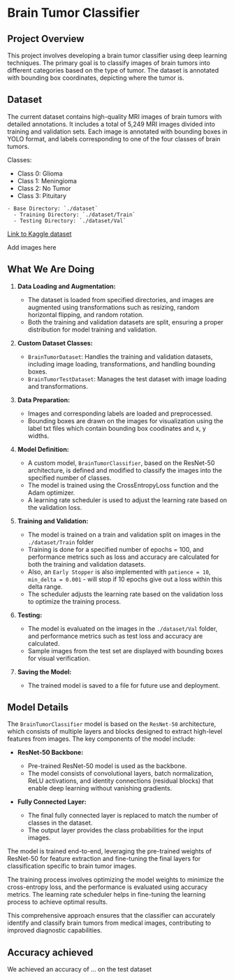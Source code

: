 # Brain Tumor Classifier
## Project Overview
This project involves developing a brain tumor classifier using deep learning techniques. The primary goal is to classify images of brain tumors into different categories based on the type of tumor. The dataset is annotated with bounding box coordinates, depicting where the tumor is.

## Dataset

The current dataset contains high-quality MRI images of brain tumors with detailed annotations. It includes a total of 5,249 MRI images divided into training and validation sets. Each image is annotated with bounding boxes in YOLO format, and labels corresponding to one of the four classes of brain tumors.

Classes:
- Class 0: Glioma
- Class 1: Meningioma
- Class 2: No Tumor
- Class 3: Pituitary

```
- Base Directory: `./dataset`
  - Training Directory: `./dataset/Train`
  - Testing Directory: `./dataset/Val`
```

[Link to Kaggle dataset](https://www.kaggle.com/datasets/ahmedsorour1/mri-for-brain-tumor-with-bounding-boxes)

Add images here

## What We Are Doing
1. **Data Loading and Augmentation:**
   - The dataset is loaded from specified directories, and images are augmented using transformations such as resizing, random horizontal flipping, and random rotation.
   - Both the training and validation datasets are split, ensuring a proper distribution for model training and validation.

2. **Custom Dataset Classes:**
   - `BrainTumorDataset`: Handles the training and validation datasets, including image loading, transformations, and handling bounding boxes.
   - `BrainTumorTestDataset`: Manages the test dataset with image loading and transformations.

3. **Data Preparation:**
   - Images and corresponding labels are loaded and preprocessed.
   - Bounding boxes are drawn on the images for visualization using the label txt files which contain bounding box coodinates and x, y widths.

4. **Model Definition:**
   - A custom model, `BrainTumorClassifier`, based on the ResNet-50 architecture, is defined and modified to classify the images into the specified number of classes.
   - The model is trained using the CrossEntropyLoss function and the Adam optimizer.
   - A learning rate scheduler is used to adjust the learning rate based on the validation loss.

5. **Training and Validation:**
   - The model is trained on a train and validation split on images in the `./dataset/Train` folder
   - Training is done for a specified number of epochs = 100, and performance metrics such as loss and accuracy are calculated for both the training and validation datasets.
   - Also, an `Early Stopper` is also implemented with `patience = 10`, `min_delta = 0.001` - will stop if 10 epochs give out a loss within this delta range.
   - The scheduler adjusts the learning rate based on the validation loss to optimize the training process.

6. **Testing:**
   - The model is evaluated on the images in the `./dataset/Val` folder, and performance metrics such as test loss and accuracy are calculated.
   - Sample images from the test set are displayed with bounding boxes for visual verification.

7. **Saving the Model:**
   - The trained model is saved to a file for future use and deployment.

## Model Details
The `BrainTumorClassifier` model is based on the `ResNet-50` architecture, which consists of multiple layers and blocks designed to extract high-level features from images. The key components of the model include:

- **ResNet-50 Backbone:**
  - Pre-trained ResNet-50 model is used as the backbone.
  - The model consists of convolutional layers, batch normalization, ReLU activations, and identity connections (residual blocks) that enable deep learning without vanishing gradients.

- **Fully Connected Layer:**
  - The final fully connected layer is replaced to match the number of classes in the dataset.
  - The output layer provides the class probabilities for the input images.

The model is trained end-to-end, leveraging the pre-trained weights of ResNet-50 for feature extraction and fine-tuning the final layers for classification specific to brain tumor images.

The training process involves optimizing the model weights to minimize the cross-entropy loss, and the performance is evaluated using accuracy metrics. The learning rate scheduler helps in fine-tuning the learning process to achieve optimal results.

This comprehensive approach ensures that the classifier can accurately identify and classify brain tumors from medical images, contributing to improved diagnostic capabilities.

## Accuracy achieved
We achieved an accuracy of ... on the test dataset